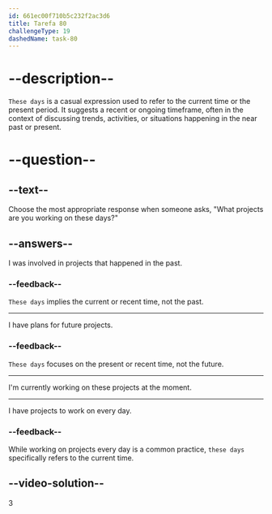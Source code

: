 ```yaml
---
id: 661ec00f710b5c232f2ac3d6
title: Tarefa 80
challengeType: 19
dashedName: task-80
---
```


# --description--

`These days` is a casual expression used to refer to the current time or the present period. It suggests a recent or ongoing timeframe, often in the context of discussing trends, activities, or situations happening in the near past or present.

# --question--

## --text--

Choose the most appropriate response when someone asks, "What projects are you working on these days?"

## --answers--

I was involved in projects that happened in the past.

### --feedback--

`These days` implies the current or recent time, not the past.

---

I have plans for future projects.

### --feedback--

`These days` focuses on the present or recent time, not the future.

---

I'm currently working on these projects at the moment.

---

I have projects to work on every day.

### --feedback--

While working on projects every day is a common practice, `these days` specifically refers to the current time.

## --video-solution--

3
